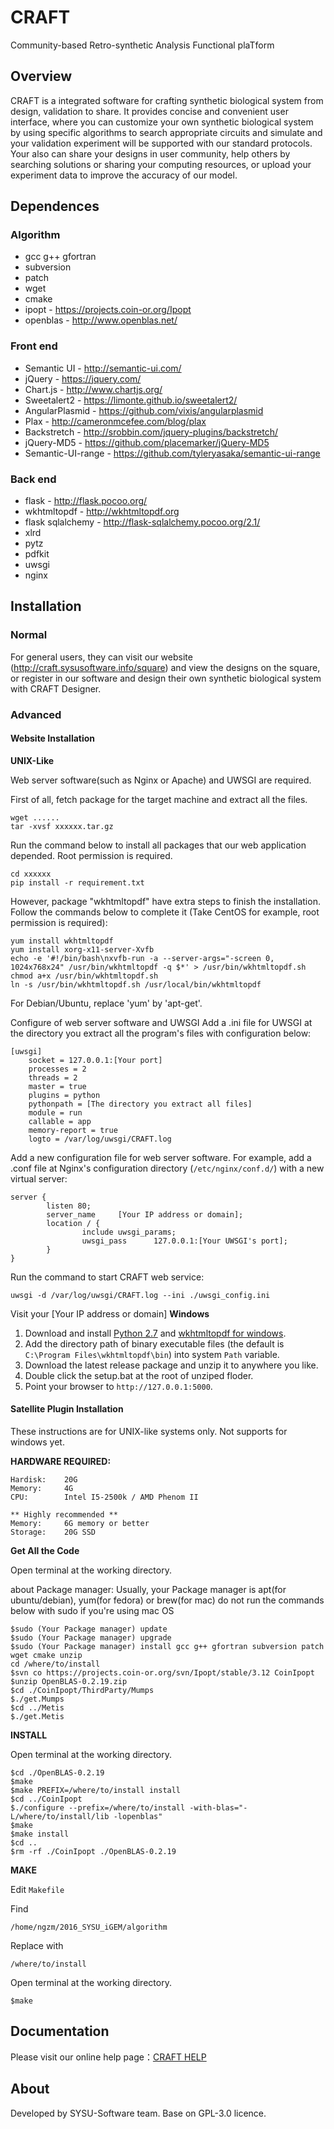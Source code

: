 # CRAFT
Community-based Retro-synthetic Analysis Functional plaTform

## Overview
CRAFT is a integrated software for crafting synthetic biological system from design, validation to share. 
It provides concise and convenient user interface, where you can customize your own synthetic biological system by using specific algorithms to search appropriate circuits and simulate and your validation experiment will be supported with our standard protocols. Your also can share your designs in user community, help others by searching solutions or sharing your computing resources, or upload your experiment data to improve the accuracy of our model.

## Dependences
### Algorithm
- gcc g++ gfortran
- subversion
- patch
- wget
- cmake
- ipopt - https://projects.coin-or.org/Ipopt
- openblas - http://www.openblas.net/

### Front end
 - Semantic UI - http://semantic-ui.com/
 - jQuery - https://jquery.com/
 - Chart.js - http://www.chartjs.org/
 - Sweetalert2 - https://limonte.github.io/sweetalert2/
 - AngularPlasmid - https://github.com/vixis/angularplasmid
 - Plax - http://cameronmcefee.com/blog/plax
 - Backstretch - http://srobbin.com/jquery-plugins/backstretch/
 - jQuery-MD5 - https://github.com/placemarker/jQuery-MD5
 - Semantic-UI-range - https://github.com/tyleryasaka/semantic-ui-range

### Back end
- flask - http://flask.pocoo.org/
- wkhtmltopdf - http://wkhtmltopdf.org
- flask sqlalchemy - http://flask-sqlalchemy.pocoo.org/2.1/
- xlrd
- pytz
- pdfkit
- uwsgi
- nginx

## Installation
### Normal
For general users, they can visit our website (http://craft.sysusoftware.info/square) and view the designs on the square, or register in our software and design their own synthetic biological system with CRAFT Designer.


### Advanced
#### Website Installation
**UNIX-Like**

Web server software(such as Nginx or Apache) and UWSGI are required.

First of all, fetch package for the target machine and extract all the files.
```
wget ......
tar -xvsf xxxxxx.tar.gz
```

Run the command below to install all packages that our web application depended. Root permission is required.
```
cd xxxxxx
pip install -r requirement.txt
```

However, package "wkhtmltopdf" have extra steps to finish the installation. Follow the commands below to complete it (Take CentOS for example, root permission is required):
```
yum install wkhtmltopdf
yum install xorg-x11-server-Xvfb
echo -e '#!/bin/bash\nxvfb-run -a --server-args="-screen 0, 1024x768x24" /usr/bin/wkhtmltopdf -q $*' > /usr/bin/wkhtmltopdf.sh
chmod a+x /usr/bin/wkhtmltopdf.sh
ln -s /usr/bin/wkhtmltopdf.sh /usr/local/bin/wkhtmltopdf
```
For Debian/Ubuntu, replace 'yum' by 'apt-get'.

Configure of web server software and UWSGI
Add a .ini file for UWSGI at the directory you extract all the program's files with configuration below:
```
[uwsgi]
    socket = 127.0.0.1:[Your port]
    processes = 2
    threads = 2
    master = true
    plugins = python
    pythonpath = [The directory you extract all files]
    module = run
    callable = app
    memory-report = true
    logto = /var/log/uwsgi/CRAFT.log
```
Add a new configuration file for web server software. For example, add a .conf file at Nginx's configuration directory (`/etc/nginx/conf.d/`) with a new virtual server:
```
server {
        listen 80;
        server_name     [Your IP address or domain];
        location / {
                include uwsgi_params;
                uwsgi_pass      127.0.0.1:[Your UWSGI's port];
        }
}
```

Run the command to start CRAFT web service:
```
uwsgi -d /var/log/uwsgi/CRAFT.log --ini ./uwsgi_config.ini
```
Visit your [Your IP address or domain]
**Windows**
1. Download and install [Python 2.7](https://www.python.org/downloads/) and [wkhtmltopdf for windows](http://wkhtmltopdf.org/downloads.html).
2. Add the directory path of binary executable files (the default is `C:\Program Files\wkhtmltopdf\bin`) into system `Path` variable.
3. Download the latest release package and unzip it to anywhere you like.
4. Double click the setup.bat at the root of unziped floder.
5. Point your browser to `http://127.0.0.1:5000`.
#### Satellite Plugin Installation
These instructions are for UNIX-like systems only. Not supports for windows yet. 

 **HARDWARE REQUIRED:**
```
Hardisk:	20G
Memory:		4G
CPU:		Intel I5-2500k / AMD Phenom II 

** Highly recommended **
Memory:		6G memory or better
Storage:	20G SSD
```

**Get All the Code**

Open terminal at the working directory.

about Package manager: Usually, your Package manager is apt(for ubuntu/debian), yum(for fedora) or brew(for mac)
do not run the commands below with sudo if you're using mac OS
```
$sudo (Your Package manager) update
$sudo (Your Package manager) upgrade
$sudo (Your Package manager) install gcc g++ gfortran subversion patch wget cmake unzip
cd /where/to/install
$svn co https://projects.coin-or.org/svn/Ipopt/stable/3.12 CoinIpopt
$unzip OpenBLAS-0.2.19.zip
$cd ./CoinIpopt/ThirdParty/Mumps
$./get.Mumps
$cd ../Metis
$./get.Metis
```

 **INSTALL**

Open terminal at the working directory.
```
$cd ./OpenBLAS-0.2.19
$make
$make PREFIX=/where/to/install install
$cd ../CoinIpopt
$./configure --prefix=/where/to/install -with-blas="-L/where/to/install/lib -lopenblas"
$make
$make install
$cd ..
$rm -rf ./CoinIpopt ./OpenBLAS-0.2.19
```

 **MAKE**

Edit `Makefile`

Find

`/home/ngzm/2016_SYSU_iGEM/algorithm`

Replace with

`/where/to/install`

Open terminal at the working directory.
```
$make
```
## Documentation
Please visit our online help page：[CRAFT HELP](http://craft.sysusoftware.info/help)
## About
Developed by SYSU-Software team.
Base on GPL-3.0 licence.
